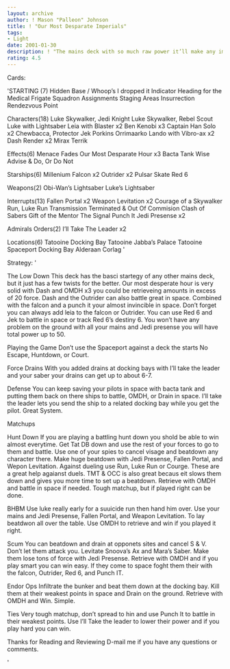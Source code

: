 ```yaml
---
layout: archive
author: ! Mason "Palleon" Johnson
title: ! "Our Most Desparate Imperials"
tags:
- Light
date: 2001-01-30
description: ! "The mains deck with so much raw power it’ll make any imperial desparate."
rating: 4.5
---
```

Cards: 

'STARTING (7)
Hidden Base / Whoop’s I dropped it
Indicator
Heading for the Medical Frigate
Squadron Assignments
Staging Areas
Insurrection
Rendezvous Point

Characters(18)
Luke Skywalker, Jedi Knight
Luke Skywalker, Rebel Scout
Luke with Lightsaber
Leia with Blaster x2
Ben Kenobi x3
Captain Han Solo x2
Chewbacca, Protector
Jek Porkins
Orrimaarko
Lando with Vibro-ax x2
Dash Render x2
Mirax Terrik

Effects(6)
Menace Fades
Our Most Desparate Hour x3
Bacta Tank
Wise Advise & Do, Or Do Not

Starships(6)
Millenium Falcon x2
Outrider x2
Pulsar Skate
Red 6

Weapons(2)
Obi-Wan’s Lightsaber
Luke’s Lightsaber

Interrupts(13)
Fallen Portal x2
Weapon Levitation x2
Courage of a Skywalker
Run, Luke Run
Transmission Terminated & Out Of Commision
Clash of Sabers
Gift of the Mentor
The Signal
Punch It
Jedi Presense x2

Admirals Orders(2)
I’ll Take The Leader x2

Locations(6)
Tatooine Docking Bay
Tatooine Jabba’s Palace
Tatooine
Spaceport Docking Bay
Alderaan
Corlag '

Strategy: '

The Low Down This deck has the basci startegy of any other mains deck, but it just has a few twists for the better. Our most desperate hour is very solid with Dash and OMDH x3 you could be retrieveing amounts in excess of 20 force. Dash and the Outrider can also battle great in space. Combined with the falcon and a punch it your almost invincible in space. Don’t forget you can always add leia to the falcon or Outrider. You can use Red 6 and Jek to battle in space or track Red 6’s destiny 6. You won’t have any problem on the ground with all your mains and Jedi presense you will have total power up to 50.

Playing the Game Don’t use the Spaceport against a deck the starts No Escape, Huntdown, or Court.

Force Drains With you added drains at docking bays with I’ll take the leader and your saber your drains can get up to about 6-7.

Defense You can keep saving your pilots in space with bacta tank and putting them back on there ships to battle, OMDH, or Drain in space. I’ll take the leader lets you send the ship to a related docking bay while you get the pilot. Great System.

Matchups

Hunt Down If you are playing a battling hunt down you shold be able to win almost everytime. Get Tat DB down and use the rest of your forces to go to them and battle. Use one of your spies to cancel visage and beatdown any character there. Make huge beatdown with Jedi Presense, Fallen Portal, and Wepon Levitation. Against dueling use Run, Luke Run or Courge. These are a great help agaianst duels. TMT & OCC is also great becaus eit slows them down and gives you more time to set up a beatdown. Retrieve with OMDH and battle in space if needed. Tough matchup, but if played right can be done.

BHBM Use luke really early for a suuicide run then hand him over. Use your mains and Jedi Presense, Fallen Portal, and Weapon Levitation. To lay beatdwon all over the table. Use OMDH to retrieve and win if you played it right.

Scum You can beatdown and drain at opponets sites and cancel S & V. Don’t let them attack you. Levitate Snoova’s Ax and Mara’s Saber. Make them lose tons of force with Jedi Presense. Retrieve with OMDH and if you play smart you can win easy. If they come to space foght them their with the falcon, Outrider, Red 6, and Punch IT.

Endor Ops Infiltrate the bunker and beat them down at the docking bay. Kill them at their weakest points in space and Drain on the ground. Retrieve with OMDH and Win. Simple.

Ties Very tough matchup, don’t spread to hin and use Punch It to battle in their weakest points. Use I’ll Take the leader to lower their power and if you play hard you can win.

Thanks for Reading and Reviewing
D-mail me if you have any questions or comments.

'